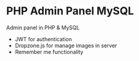 # PHP Admin Panel MySQL
Admin panel in PHP & MySQL
* JWT for authentication
* Dropzone.js for manage images in server
* Remember me functionality
